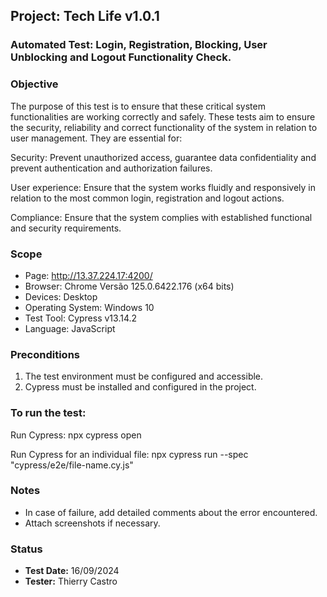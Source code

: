## Project: Tech Life v1.0.1 

### Automated Test: Login, Registration, Blocking, User Unblocking and Logout Functionality Check.

### Objective
The purpose of this test is to ensure that these critical system functionalities are working correctly and safely.
These tests aim to ensure the security, reliability and correct functionality of the system in relation to user management. They are essential for:

Security: Prevent unauthorized access, guarantee data confidentiality and prevent authentication and authorization failures.

User experience: Ensure that the system works fluidly and responsively in relation to the most common login, registration and logout actions.

Compliance: Ensure that the system complies with established functional and security requirements.

### Scope
- Page: http://13.37.224.17:4200/
- Browser: Chrome Versão 125.0.6422.176 (x64 bits)
- Devices: Desktop
- Operating System: Windows 10
- Test Tool: Cypress v13.14.2
- Language: JavaScript

### Preconditions
1. The test environment must be configured and accessible.
2. Cypress must be installed and configured in the project.

### To run the test:
Run Cypress: npx cypress open

Run Cypress for an individual file: npx cypress run --spec "cypress/e2e/file-name.cy.js"

### Notes
- In case of failure, add detailed comments about the error encountered.
- Attach screenshots if necessary.

### Status
- **Test Date:** 16/09/2024
- **Tester:** Thierry Castro
